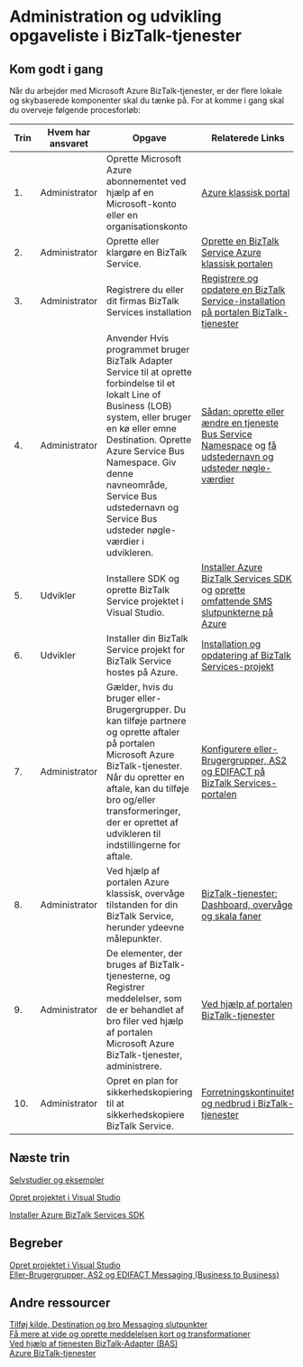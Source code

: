 <properties
    pageTitle="Administration og udvikling opgave liste i BizTalk Services | Microsoft Azure"
    description="Planlægge og job støtte til installation af Azure BizTalk Services."
    services="biztalk-services"
    documentationCenter=""
    authors="msftman"
    manager="erikre"
    editor=""/>

<tags
    ms.service="biztalk-services"
    ms.workload="integration"
    ms.tgt_pltfrm="na"
    ms.devlang="na"
    ms.topic="article"
    ms.date="08/15/2016"
    ms.author="deonhe"/>

# <a name="administration-and-development-task-list-in-biztalk-services"></a>Administration og udvikling opgaveliste i BizTalk-tjenester  

## <a name="getting-started"></a>Kom godt i gang
Når du arbejder med Microsoft Azure BizTalk-tjenester, er der flere lokale og skybaserede komponenter skal du tænke på. For at komme i gang skal du overveje følgende procesforløb:  

|Trin|Hvem har ansvaret|Opgave|Relaterede Links|
|----|----|----|----|
|1.|Administrator|Oprette Microsoft Azure abonnementet ved hjælp af en Microsoft-konto eller en organisationskonto|[Azure klassisk portal](http://go.microsoft.com/fwlink/p/?LinkID=213885)|
|2.|Administrator|Oprette eller klargøre en BizTalk Service.|[Oprette en BizTalk Service Azure klassisk portalen](http://go.microsoft.com/fwlink/p/?LinkID=302280)|
|3.|Administrator|Registrere du eller dit firmas BizTalk Services installation|[Registrere og opdatere en BizTalk Service-installation på portalen BizTalk-tjenester](https://msdn.microsoft.com/library/azure/hh689837.aspx)|
|4.|Administrator|Anvender Hvis programmet bruger BizTalk Adapter Service til at oprette forbindelse til et lokalt Line of Business (LOB) system, eller bruger en kø eller emne Destination.  Oprette Azure Service Bus Namespace. Giv denne navneområde, Service Bus udstedernavn og Service Bus udsteder nøgle-værdier i udvikleren.|[Sådan: oprette eller ændre en tjeneste Bus Service Namespace](../service-bus-messaging/service-bus-dotnet-get-started-with-queues.md) og [få udstedernavn og udsteder nøgle-værdier](biztalk-issuer-name-issuer-key.md)|
|5.|Udvikler|Installere SDK og oprette BizTalk Service projektet i Visual Studio.|[Installer Azure BizTalk Services SDK](https://msdn.microsoft.com/library/azure/hh689760.aspx) og [oprette omfattende SMS slutpunkterne på Azure](https://msdn.microsoft.com/library/azure/hh689766.aspx)|
|6.|Udvikler|Installer din BizTalk Service projekt for BizTalk Service hostes på Azure.|[Installation og opdatering af BizTalk Services-projekt](https://msdn.microsoft.com/library/azure/hh689881.aspx)|
|7.|Administrator|Gælder, hvis du bruger eller-Brugergrupper.  Du kan tilføje partnere og oprette aftaler på portalen Microsoft Azure BizTalk-tjenester. Når du opretter en aftale, kan du tilføje bro og/eller transformeringer, der er oprettet af udvikleren til indstillingerne for aftale.|[Konfigurere eller-Brugergrupper, AS2 og EDIFACT på BizTalk Services-portalen](https://msdn.microsoft.com/library/azure/hh689853.aspx)|
|8.|Administrator|Ved hjælp af portalen Azure klassisk, overvåge tilstanden for din BizTalk Service, herunder ydeevne målepunkter.|[BizTalk-tjenester: Dashboard, overvåge og skala faner](http://go.microsoft.com/fwlink/p/?LinkID=302281)|
|9.|Administrator|De elementer, der bruges af BizTalk-tjenesterne, og Registrer meddelelser, som de er behandlet af bro filer ved hjælp af portalen Microsoft Azure BizTalk-tjenester, administrere.|[Ved hjælp af portalen BizTalk-tjenester](https://msdn.microsoft.com/library/azure/dn874043.aspx)|
|10.|Administrator|Opret en plan for sikkerhedskopiering til at sikkerhedskopiere BizTalk Service.|[Forretningskontinuitet og nedbrud i BizTalk-tjenester](https://msdn.microsoft.com/library/azure/dn509557.aspx) |  
## <a name="next-steps"></a>Næste trin
[Selvstudier og eksempler](https://msdn.microsoft.com/library/azure/hh689895.aspx)

[Opret projektet i Visual Studio](https://msdn.microsoft.com/library/azure/hh689811.aspx)

[Installer Azure BizTalk Services SDK](https://msdn.microsoft.com/library/azure/hh689760.aspx)

## <a name="concepts"></a>Begreber
[Opret projektet i Visual Studio](https://msdn.microsoft.com/library/azure/hh689811.aspx)  
[Eller-Brugergrupper, AS2 og EDIFACT Messaging (Business to Business)](https://msdn.microsoft.com/library/azure/hh689898.aspx)  
## <a name="other-resources"></a>Andre ressourcer  
[Tilføj kilde, Destination og bro Messaging slutpunkter](https://msdn.microsoft.com/library/azure/hh689877.aspx)  
[Få mere at vide og oprette meddelelsen kort og transformationer](https://msdn.microsoft.com/library/azure/hh689905.aspx)  
[Ved hjælp af tjenesten BizTalk-Adapter (BAS)](https://msdn.microsoft.com/library/azure/hh689889.aspx)  
[Azure BizTalk-tjenester](http://go.microsoft.com/fwlink/p/?LinkID=303664)
